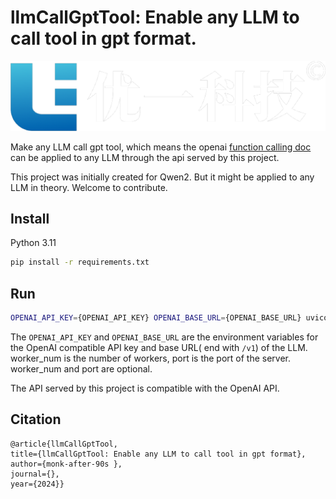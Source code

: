 # llmCallGptTool: Enable any LLM to call tool in gpt format.

![logo.png](logo.png)

Make any LLM call gpt tool, which means the
openai [function calling doc](https://platform.openai.com/docs/guides/function-calling)
can be applied to any LLM through the api served by this project.

This project was initially created for Qwen2. But it might be applied to any LLM in theory. Welcome to contribute.

## Install

Python 3.11

```bash
pip install -r requirements.txt
```

## Run

```bash
OPENAI_API_KEY={OPENAI_API_KEY} OPENAI_BASE_URL={OPENAI_BASE_URL} uvicorn main:app [--workers {worker_num}] [--port {port}]
```

The `OPENAI_API_KEY` and `OPENAI_BASE_URL` are the environment variables for the OpenAI compatible API key and base URL(
end with `/v1`)
of the LLM. worker_num is the number of workers, port is the port of the server. worker_num and port are optional.

The API served by this project is compatible with the OpenAI API.

## Citation

```citation
@article{llmCallGptTool,
title={llmCallGptTool: Enable any LLM to call tool in gpt format},
author={monk-after-90s },
journal={},
year={2024}}
```